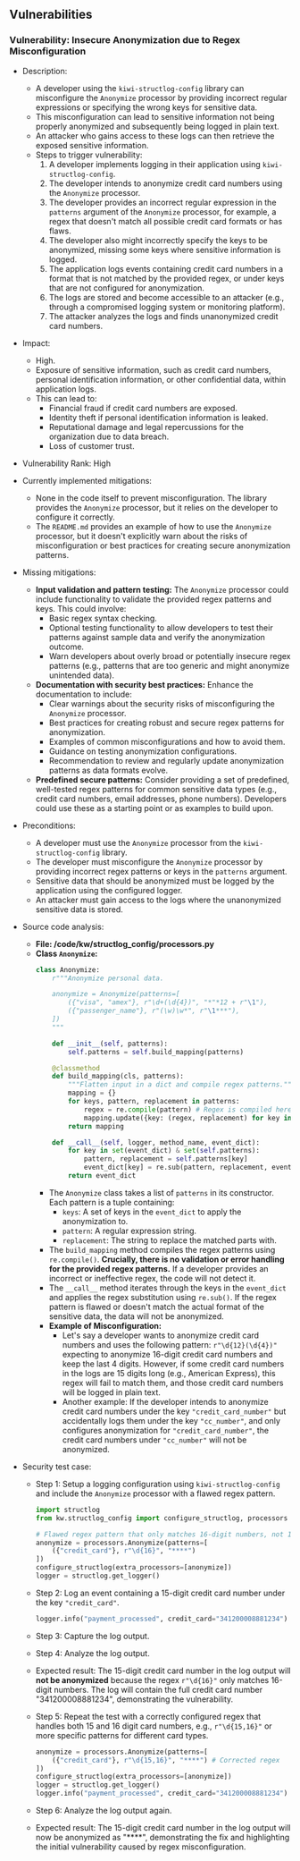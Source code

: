 ## Vulnerabilities

### Vulnerability: Insecure Anonymization due to Regex Misconfiguration

* Description:
    * A developer using the `kiwi-structlog-config` library can misconfigure the `Anonymize` processor by providing incorrect regular expressions or specifying the wrong keys for sensitive data.
    * This misconfiguration can lead to sensitive information not being properly anonymized and subsequently being logged in plain text.
    * An attacker who gains access to these logs can then retrieve the exposed sensitive information.
    * Steps to trigger vulnerability:
        1. A developer implements logging in their application using `kiwi-structlog-config`.
        2. The developer intends to anonymize credit card numbers using the `Anonymize` processor.
        3. The developer provides an incorrect regular expression in the `patterns` argument of the `Anonymize` processor, for example, a regex that doesn't match all possible credit card formats or has flaws.
        4. The developer also might incorrectly specify the keys to be anonymized, missing some keys where sensitive information is logged.
        5. The application logs events containing credit card numbers in a format that is not matched by the provided regex, or under keys that are not configured for anonymization.
        6. The logs are stored and become accessible to an attacker (e.g., through a compromised logging system or monitoring platform).
        7. The attacker analyzes the logs and finds unanonymized credit card numbers.

* Impact:
    * High.
    * Exposure of sensitive information, such as credit card numbers, personal identification information, or other confidential data, within application logs.
    * This can lead to:
        * Financial fraud if credit card numbers are exposed.
        * Identity theft if personal identification information is leaked.
        * Reputational damage and legal repercussions for the organization due to data breach.
        * Loss of customer trust.

* Vulnerability Rank: High

* Currently implemented mitigations:
    * None in the code itself to prevent misconfiguration. The library provides the `Anonymize` processor, but it relies on the developer to configure it correctly.
    * The `README.md` provides an example of how to use the `Anonymize` processor, but it doesn't explicitly warn about the risks of misconfiguration or best practices for creating secure anonymization patterns.

* Missing mitigations:
    * **Input validation and pattern testing:** The `Anonymize` processor could include functionality to validate the provided regex patterns and keys. This could involve:
        * Basic regex syntax checking.
        * Optional testing functionality to allow developers to test their patterns against sample data and verify the anonymization outcome.
        * Warn developers about overly broad or potentially insecure regex patterns (e.g., patterns that are too generic and might anonymize unintended data).
    * **Documentation with security best practices:** Enhance the documentation to include:
        * Clear warnings about the security risks of misconfiguring the `Anonymize` processor.
        * Best practices for creating robust and secure regex patterns for anonymization.
        * Examples of common misconfigurations and how to avoid them.
        * Guidance on testing anonymization configurations.
        * Recommendation to review and regularly update anonymization patterns as data formats evolve.
    * **Predefined secure patterns:** Consider providing a set of predefined, well-tested regex patterns for common sensitive data types (e.g., credit card numbers, email addresses, phone numbers). Developers could use these as a starting point or as examples to build upon.

* Preconditions:
    * A developer must use the `Anonymize` processor from the `kiwi-structlog-config` library.
    * The developer must misconfigure the `Anonymize` processor by providing incorrect regex patterns or keys in the `patterns` argument.
    * Sensitive data that should be anonymized must be logged by the application using the configured logger.
    * An attacker must gain access to the logs where the unanonymized sensitive data is stored.

* Source code analysis:
    * **File: /code/kw/structlog_config/processors.py**
    * **Class `Anonymize`:**
        ```python
        class Anonymize:
            r"""Anonymize personal data.

            anonymize = Anonymize(patterns=[
                ({"visa", "amex"}, r"\d+(\d{4})", "*"*12 + r"\1"),
                ({"passenger_name"}, r"(\w)\w*", r"\1***"),
            ])
            """

            def __init__(self, patterns):
                self.patterns = self.build_mapping(patterns)

            @classmethod
            def build_mapping(cls, patterns):
                """Flatten input in a dict and compile regex patterns."""
                mapping = {}
                for keys, pattern, replacement in patterns:
                    regex = re.compile(pattern) # Regex is compiled here, but no validation is performed.
                    mapping.update({key: (regex, replacement) for key in keys})
                return mapping

            def __call__(self, logger, method_name, event_dict):
                for key in set(event_dict) & set(self.patterns):
                    pattern, replacement = self.patterns[key]
                    event_dict[key] = re.sub(pattern, replacement, event_dict[key]) # Regex substitution is performed.
                return event_dict
        ```
        * The `Anonymize` class takes a list of `patterns` in its constructor. Each pattern is a tuple containing:
            * `keys`: A set of keys in the `event_dict` to apply the anonymization to.
            * `pattern`: A regular expression string.
            * `replacement`: The string to replace the matched parts with.
        * The `build_mapping` method compiles the regex patterns using `re.compile()`. **Crucially, there is no validation or error handling for the provided regex patterns.** If a developer provides an incorrect or ineffective regex, the code will not detect it.
        * The `__call__` method iterates through the keys in the `event_dict` and applies the regex substitution using `re.sub()`. If the regex pattern is flawed or doesn't match the actual format of the sensitive data, the data will not be anonymized.
        * **Example of Misconfiguration:**
            * Let's say a developer wants to anonymize credit card numbers and uses the following pattern: `r"\d{12}(\d{4})"` expecting to anonymize 16-digit credit card numbers and keep the last 4 digits. However, if some credit card numbers in the logs are 15 digits long (e.g., American Express), this regex will fail to match them, and those credit card numbers will be logged in plain text.
            * Another example: If the developer intends to anonymize credit card numbers under the key `"credit_card_number"` but accidentally logs them under the key `"cc_number"`, and only configures anonymization for `"credit_card_number"`, the credit card numbers under `"cc_number"` will not be anonymized.

* Security test case:
    * Step 1: Setup a logging configuration using `kiwi-structlog-config` and include the `Anonymize` processor with a flawed regex pattern.
        ```python
        import structlog
        from kw.structlog_config import configure_structlog, processors

        # Flawed regex pattern that only matches 16-digit numbers, not 15-digit (e.g., Amex)
        anonymize = processors.Anonymize(patterns=[
            ({"credit_card"}, r"\d{16}", "****")
        ])
        configure_structlog(extra_processors=[anonymize])
        logger = structlog.get_logger()
        ```
    * Step 2: Log an event containing a 15-digit credit card number under the key `"credit_card"`.
        ```python
        logger.info("payment_processed", credit_card="341200008881234") # 15-digit Amex card
        ```
    * Step 3: Capture the log output.
    * Step 4: Analyze the log output.
    * Expected result: The 15-digit credit card number in the log output will **not be anonymized** because the regex `r"\d{16}"` only matches 16-digit numbers. The log will contain the full credit card number "341200008881234", demonstrating the vulnerability.

    * Step 5: Repeat the test with a correctly configured regex that handles both 15 and 16 digit card numbers, e.g., `r"\d{15,16}"` or more specific patterns for different card types.
        ```python
        anonymize = processors.Anonymize(patterns=[
            ({"credit_card"}, r"\d{15,16}", "****") # Corrected regex
        ])
        configure_structlog(extra_processors=[anonymize])
        logger = structlog.get_logger()
        logger.info("payment_processed", credit_card="341200008881234") # 15-digit Amex card
        ```
    * Step 6: Analyze the log output again.
    * Expected result: The 15-digit credit card number in the log output will now be anonymized as "****", demonstrating the fix and highlighting the initial vulnerability caused by regex misconfiguration.